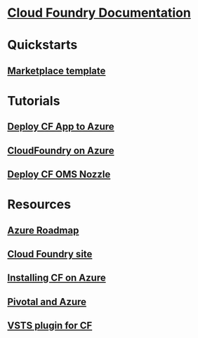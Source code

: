 # [Cloud Foundry Documentation](index.md)
# Quickstarts
## [Marketplace template](https://azuremarketplace.microsoft.com/marketplace/apps/pivotal.pivotal-cloud-foundry)
# Tutorials
## [Deploy CF App to Azure](/azure/virtual-machines/linux/cloudfoundry-deploy-your-first-app)
## [CloudFoundry on Azure](/azure/virtual-machines/linux/cloudfoundry-get-started)
## [Deploy CF OMS Nozzle](/azure/virtual-machines/linux/CloudFoundry-OMS-Nozzle)
# Resources
## [Azure Roadmap](https://azure.microsoft.com/roadmap/)
## [Cloud Foundry site](https://docs.cloudfoundry.org/)
## [Installing CF on Azure](https://docs.pivotal.io/pivotalcf/1-11/customizing/pcf_azure.html)
## [Pivotal and Azure](https://pivotal.io/partners/microsoft)
## [VSTS plugin for CF](https://github.com/Microsoft/vsts-cloudfoundry)

